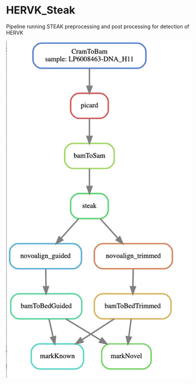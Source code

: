 # HERVK_Steak
Pipeline running STEAK preprocessing and post processing for detection of HERVK


<div align="center">
    <img src="dagSteak.jpg"</img> 
</div>
